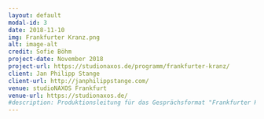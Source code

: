 ```yaml
---
layout: default
modal-id: 3
date: 2018-11-10
img: Frankfurter Kranz.png
alt: image-alt
credit: Sofie Böhm
project-date: November 2018
project-url: https://studionaxos.de/programm/frankfurter-kranz/
client: Jan Philipp Stange
client-url: http://janphilippstange.com/
venue: studioNAXOS Frankfurt
venue-url: https://studionaxos.de/
#description: Produktionsleitung für das Gesprächsformat "Frankfurter Kranz" eingerichtet von Jan Philipp Stange und Mayte Zimmermann bei <a href="https://studionaxos.de">studioNAXOS</a> - Akquise von Expert*innen zum Thema depressive Gedanken und allgemeine Übersicht.
---
```

